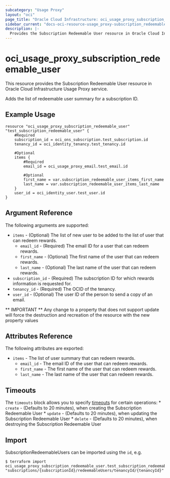 ```yaml
---
subcategory: "Usage Proxy"
layout: "oci"
page_title: "Oracle Cloud Infrastructure: oci_usage_proxy_subscription_redeemable_user"
sidebar_current: "docs-oci-resource-usage_proxy-subscription_redeemable_user"
description: |-
  Provides the Subscription Redeemable User resource in Oracle Cloud Infrastructure Usage Proxy service
---
```


# oci_usage_proxy_subscription_redeemable_user
This resource provides the Subscription Redeemable User resource in Oracle Cloud Infrastructure Usage Proxy service.

Adds the list of redeemable user summary for a subscription ID.


## Example Usage

```hcl
resource "oci_usage_proxy_subscription_redeemable_user" "test_subscription_redeemable_user" {
	#Required
	subscription_id = oci_ons_subscription.test_subscription.id
	tenancy_id = oci_identity_tenancy.test_tenancy.id

	#Optional
	items {
		#Required
		email_id = oci_usage_proxy_email.test_email.id

		#Optional
		first_name = var.subscription_redeemable_user_items_first_name
		last_name = var.subscription_redeemable_user_items_last_name
	}
	user_id = oci_identity_user.test_user.id
}
```

## Argument Reference

The following arguments are supported:

* `items` - (Optional) The list of new user to be added to the list of user that can redeem rewards.
	* `email_id` - (Required) The email ID for a user that can redeem rewards.
	* `first_name` - (Optional) The first name of the user that can redeem rewards.
	* `last_name` - (Optional) The last name of the user that can redeem rewards.
* `subscription_id` - (Required) The subscription ID for which rewards information is requested for.
* `tenancy_id` - (Required) The OCID of the tenancy.
* `user_id` - (Optional) The user ID of the person to send a copy of an email.


** IMPORTANT **
Any change to a property that does not support update will force the destruction and recreation of the resource with the new property values

## Attributes Reference

The following attributes are exported:

* `items` - The list of user summary that can redeem rewards.
	* `email_id` - The email ID of the user that can redeem rewards.
	* `first_name` - The first name of the user that can redeem rewards.
	* `last_name` - The last name of the user that can redeem rewards.

## Timeouts

The `timeouts` block allows you to specify [timeouts](https://registry.terraform.io/providers/hashicorp/oci/latest/docs/guides/changing_timeouts) for certain operations:
	* `create` - (Defaults to 20 minutes), when creating the Subscription Redeemable User
	* `update` - (Defaults to 20 minutes), when updating the Subscription Redeemable User
	* `delete` - (Defaults to 20 minutes), when destroying the Subscription Redeemable User


## Import

SubscriptionRedeemableUsers can be imported using the `id`, e.g.

```
$ terraform import oci_usage_proxy_subscription_redeemable_user.test_subscription_redeemable_user "subscriptions/{subscriptionId}/redeemableUsers/tenancyId/{tenancyId}" 
```

